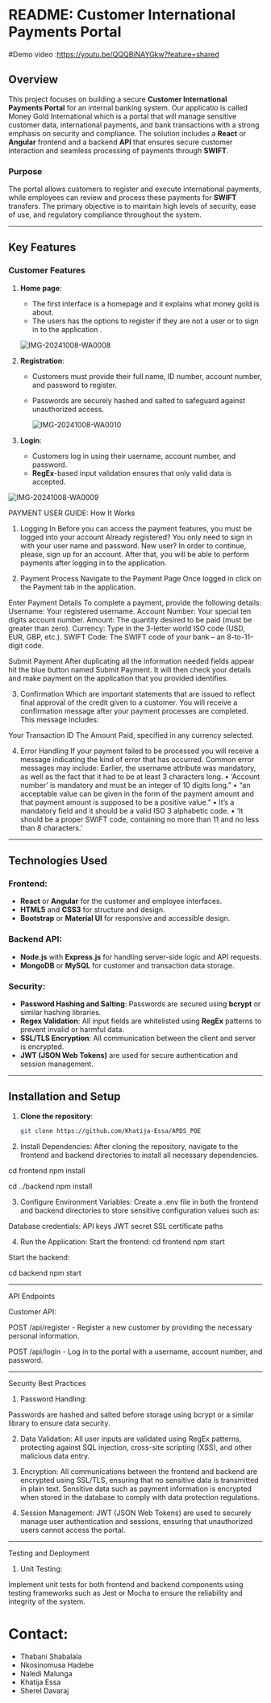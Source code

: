# README: Customer International Payments Portal

#Demo video :https://youtu.be/QQQBiNAYGkw?feature=shared 

## Overview

This project focuses on building a secure **Customer International Payments Portal** for an internal banking system. Our applicatio  is called Money Gold International which is a  portal that  will manage sensitive customer data, international payments, and bank transactions with a strong emphasis on security and compliance. The solution includes a **React** or **Angular** frontend and a backend **API** that ensures secure customer interaction and seamless processing of payments through **SWIFT**.

### Purpose

The portal allows customers to register and execute international payments, while employees can review and process these payments for **SWIFT** transfers. The primary objective is to maintain high levels of security, ease of use, and regulatory compliance throughout the system.

---

## Key Features

### Customer Features

1. **Home page**:
   - The first interface is a homepage and it explains what money gold is about.
   - The users has the options to register if they are not a user or to sign in to the application .
     
   ![IMG-20241008-WA0008](https://github.com/user-attachments/assets/642c5899-3d51-41d8-8962-66ddf1193923)


2. **Registration**:
   - Customers must provide their full name, ID number, account number, and password to register.
   - Passwords are securely hashed and salted to safeguard against unauthorized access.
     
     ![IMG-20241008-WA0010](https://github.com/user-attachments/assets/fbe11206-b546-459d-be31-3afe64302f1a)


3. **Login**:
   - Customers log in using their username, account number, and password.
   - **RegEx**-based input validation ensures that only valid data is accepted.
     
![IMG-20241008-WA0009](https://github.com/user-attachments/assets/adbf0f88-8764-481e-974e-ad45242cd149)

PAYMENT USER GUIDE:
How It Works
1. Logging In
Before you can access the payment features, you must be logged into your account
Already registered? 
You only need to sign in with your user name and password.
New user?
 In order to continue, please, sign up for an account.
After that, you will be able to perform payments after logging in to the application.

2. Payment Process
Navigate to the Payment Page
Once logged in click on the Payment tab in the application.

Enter Payment Details
To complete a payment, provide the following details:
Username: Your registered username.
Account Number: Your special ten digits account number.
Amount: The quantity desired to be paid (must be greater than zero).
Currency: Type in the 3-letter world ISO code (USD, EUR, GBP, etc.).
SWIFT Code: The SWIFT code of your bank – an 8-to-11-digit code.

Submit Payment
After duplicating all the information needed fields appear hit the blue button named Submit Payment.
It will then check your details and make payment on the application that you provided identifies.

3. Confirmation 
Which are important statements that are issued to reflect final approval of the credit given to a customer.
You will receive a confirmation message after your payment processes are completed.
This message includes:

Your Transaction ID
The Amount Paid, specified in any currency selected.

4. Error Handling
If your payment failed to be processed you will receive a message indicating the kind of error that has occurred. 
Common error messages may include:
Earlier, the username attribute was mandatory, as well as the fact that it had to be at least 3 characters long.
•	‘Account number’ is mandatory and must be an integer of 10 digits long.”
•	“an acceptable value can be given in the form of the payment amount and that payment amount is supposed to be a positive value.”
•	It’s a mandatory field and it should be a valid ISO 3 alphabetic code.
•	‘It should be a proper SWIFT code, containing no more than 11 and no less than 8 characters.’

---

## Technologies Used

### Frontend:
- **React** or **Angular** for the customer and employee interfaces.
- **HTML5** and **CSS3** for structure and design.
- **Bootstrap** or **Material UI** for responsive and accessible design.

### Backend API:
- **Node.js** with **Express.js** for handling server-side logic and API requests.
- **MongoDB** or **MySQL** for customer and transaction data storage.

### Security:
- **Password Hashing and Salting**: Passwords are secured using **bcrypt** or similar hashing libraries.
- **Regex Validation**: All input fields are whitelisted using **RegEx** patterns to prevent invalid or harmful data.
- **SSL/TLS Encryption**: All communication between the client and server is encrypted.
- **JWT (JSON Web Tokens)** are used for secure authentication and session management.

---

## Installation and Setup

1. **Clone the repository**:
   ```bash
   git clone https://github.com/Khatija-Essa/APDS_POE


2. Install Dependencies: After cloning the repository, navigate to the frontend and backend directories to install all necessary dependencies.

cd frontend
npm install

cd ../backend
npm install


3. Configure Environment Variables: Create a .env file in both the frontend and backend directories to store sensitive configuration values such as:

Database credentials:
API keys
JWT secret
SSL certificate paths


4. Run the Application:
Start the frontend:
cd frontend
npm start

Start the backend:

cd backend
npm start

---

API Endpoints

Customer API:

POST /api/register - Register a new customer by providing the necessary personal information.

POST /api/login - Log in to the portal with a username, account number, and password.

---

Security Best Practices

1. Password Handling:

Passwords are hashed and salted before storage using bcrypt or a similar library to ensure data security.

2. Data Validation:
All user inputs are validated using RegEx patterns, protecting against SQL injection, cross-site scripting (XSS), and other malicious data entry.

3. Encryption:
All communications between the frontend and backend are encrypted using SSL/TLS, ensuring that no sensitive data is transmitted in plain text.
Sensitive data such as payment information is encrypted when stored in the database to comply with data protection regulations.

4. Session Management:
JWT (JSON Web Tokens) are used to securely manage user authentication and sessions, ensuring that unauthorized users cannot access the portal.


---

Testing and Deployment

1. Unit Testing:

Implement unit tests for both frontend and backend components using testing frameworks such as Jest or Mocha to ensure the reliability and integrity of the system.



# Contact:
- Thabani Shabalala
- Nkosinomusa Hadebe
- Naledi Malunga
- Khatija Essa
- Sherel Davaraj


